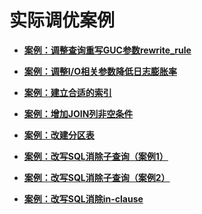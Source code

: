 # 实际调优案例<a name="ZH-CN_TOPIC_0000001086338466"></a>

-   **[案例：调整查询重写GUC参数rewrite\_rule](案例-调整查询重写GUC参数rewrite_rule.md)**  

-   **[案例：调整I/O相关参数降低日志膨胀率](案例-调整I-O相关参数降低日志膨胀率.md)**  

-   **[案例：建立合适的索引](案例-建立合适的索引.md)**
-   **[案例：增加JOIN列非空条件](案例-增加JOIN列非空条件.md)**
-   **[案例：改建分区表](案例-改建分区表.md)**
-   **[案例：改写SQL消除子查询（案例1）](案例-改写SQL消除子查询_案例1.md)**
-   **[案例：改写SQL消除子查询（案例2）](案例-改写SQL消除子查询_案例2.md)**
-   **[案例：改写SQL消除in-clause](案例-改写SQL消除in-clause.md)**